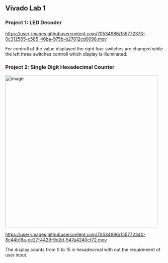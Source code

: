 ## Vivado Lab 1

### Project 1: LED Decoder
https://user-images.githubusercontent.com/70534986/155772373-0c312565-c585-46ba-975b-b27812cd0098.mov

For controll of the value displayed the right four switches are changed while the left three switches controll which display is illuminated.





### Project 2: Single Digit Hexadecimal Counter
<img width="484" alt="image" src="https://user-images.githubusercontent.com/70534986/155772778-2c8a549b-7fad-42dc-914d-3477cd82081e.png">

https://user-images.githubusercontent.com/70534986/155772340-8c44b16a-ce27-4429-9d2d-547a4240cf72.mov

The display counts from 0 to 15 in hexadecimal with out the requirement of user input.
